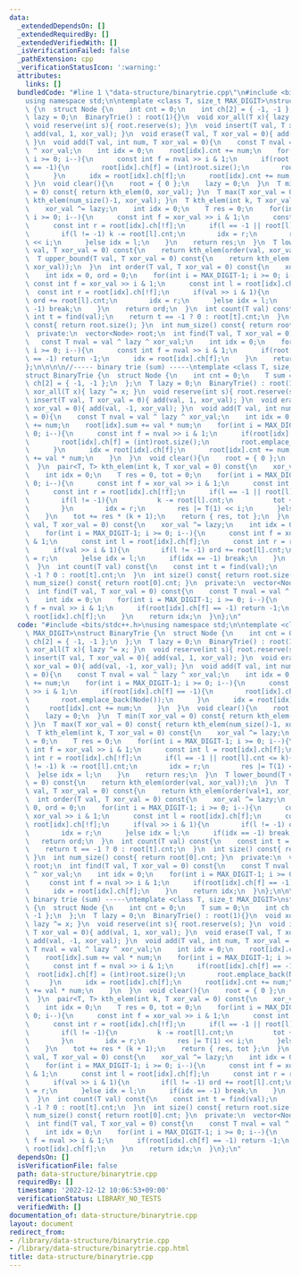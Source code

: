 ```yaml
---
data:
  _extendedDependsOn: []
  _extendedRequiredBy: []
  _extendedVerifiedWith: []
  _isVerificationFailed: false
  _pathExtension: cpp
  _verificationStatusIcon: ':warning:'
  attributes:
    links: []
  bundledCode: "#line 1 \"data-structure/binarytrie.cpp\"\n#include <bits/stdc++.h>\n\
    using namespace std;\n\ntemplate <class T, size_t MAX_DIGIT>\nstruct BinaryTrie\
    \ {\n  struct Node {\n    int cnt = 0;\n    int ch[2] = { -1, -1 };\n  };\n  T\
    \ lazy = 0;\n  BinaryTrie() : root(1){}\n  void xor_all(T x){ lazy ^= x; }\n \
    \ void reserve(int s){ root.reserve(s); }\n  void insert(T val, T xor_val = 0){\
    \ add(val, 1, xor_val); }\n  void erase(T val, T xor_val = 0){ add(val, -1, xor_val);\
    \ }\n  void add(T val, int num, T xor_val = 0){\n    const T nval = val ^ lazy\
    \ ^ xor_val;\n    int idx = 0;\n    root[idx].cnt += num;\n    for(int i = MAX_DIGIT-1;\
    \ i >= 0; i--){\n      const int f = nval >> i & 1;\n      if(root[idx].ch[f]\
    \ == -1){\n        root[idx].ch[f] = (int)root.size();\n        root.emplace_back(Node());\n\
    \      }\n      idx = root[idx].ch[f];\n      root[idx].cnt += num;\n    }\n \
    \ }\n  void clear(){\n    root = { 0 };\n    lazy = 0;\n  }\n  T min(T xor_val\
    \ = 0) const{ return kth_elem(0, xor_val); }\n  T max(T xor_val = 0) const{ return\
    \ kth_elem(num_size()-1, xor_val); }\n  T kth_elem(int k, T xor_val = 0) const{\n\
    \    xor_val ^= lazy;\n    int idx = 0;\n    T res = 0;\n    for(int i = MAX_DIGIT-1;\
    \ i >= 0; i--){\n      const int f = xor_val >> i & 1;\n      const int l = root[idx].ch[f];\n\
    \      const int r = root[idx].ch[!f];\n      if(l == -1 || root[l].cnt <= k){\n\
    \        if(l != -1) k -= root[l].cnt;\n        idx = r;\n        res |= T(1)\
    \ << i;\n      }else idx = l;\n    }\n    return res;\n  }\n  T lower_bound(T\
    \ val, T xor_val = 0) const{\n    return kth_elem(order(val, xor_val));\n  }\n\
    \  T upper_bound(T val, T xor_val = 0) const{\n    return kth_elem(order(val+1,\
    \ xor_val));\n  }\n  int order(T val, T xor_val = 0) const{\n    xor_val ^= lazy;\n\
    \    int idx = 0, ord = 0;\n    for(int i = MAX_DIGIT-1; i >= 0; i--){\n     \
    \ const int f = xor_val >> i & 1;\n      const int l = root[idx].ch[f];\n    \
    \  const int r = root[idx].ch[!f];\n      if(val >> i & 1){\n        if(l != -1)\
    \ ord += root[l].cnt;\n        idx = r;\n      }else idx = l;\n      if(idx ==\
    \ -1) break;\n    }\n    return ord;\n  }\n  int count(T val) const{\n    const\
    \ int t = find(val);\n    return t == -1 ? 0 : root[t].cnt;\n  }\n  int size()\
    \ const{ return root.size(); }\n  int num_size() const{ return root[0].cnt; }\n\
    \  private:\n  vector<Node> root;\n  int find(T val, T xor_val = 0) const{\n \
    \   const T nval = val ^ lazy ^ xor_val;\n    int idx = 0;\n    for(int i = MAX_DIGIT-1;\
    \ i >= 0; i--){\n      const int f = nval >> i & 1;\n      if(root[idx].ch[f]\
    \ == -1) return -1;\n      idx = root[idx].ch[f];\n    }\n    return idx;\n  }\n\
    };\n\n\n\n//----- binary trie (sum) -----\ntemplate <class T, size_t MAX_DIGIT>\n\
    struct BinaryTrie {\n  struct Node {\n    int cnt = 0;\n    T sum = 0;\n    int\
    \ ch[2] = { -1, -1 };\n  };\n  T lazy = 0;\n  BinaryTrie() : root(1){}\n  void\
    \ xor_all(T x){ lazy ^= x; }\n  void reserve(int s){ root.reserve(s); }\n  void\
    \ insert(T val, T xor_val = 0){ add(val, 1, xor_val); }\n  void erase(T val, T\
    \ xor_val = 0){ add(val, -1, xor_val); }\n  void add(T val, int num, T xor_val\
    \ = 0){\n    const T nval = val ^ lazy ^ xor_val;\n    int idx = 0;\n    root[idx].cnt\
    \ += num;\n    root[idx].sum += val * num;\n    for(int i = MAX_DIGIT-1; i >=\
    \ 0; i--){\n      const int f = nval >> i & 1;\n      if(root[idx].ch[f] == -1){\n\
    \        root[idx].ch[f] = (int)root.size();\n        root.emplace_back(Node());\n\
    \      }\n      idx = root[idx].ch[f];\n      root[idx].cnt += num;\n      root[idx].sum\
    \ += val * num;\n    }\n  }\n  void clear(){\n    root = { 0 };\n    lazy = 0;\n\
    \  }\n  pair<T, T> kth_elem(int k, T xor_val = 0) const{\n    xor_val ^= lazy;\n\
    \    int idx = 0;\n    T res = 0, tot = 0;\n    for(int i = MAX_DIGIT-1; i >=\
    \ 0; i--){\n      const int f = xor_val >> i & 1;\n      const int l = root[idx].ch[f];\n\
    \      const int r = root[idx].ch[!f];\n      if(l == -1 || root[l].cnt <= k){\n\
    \        if(l != -1){\n          k -= root[l].cnt;\n          tot += root[l].sum;\n\
    \        }\n        idx = r;\n        res |= T(1) << i;\n      }else idx = l;\n\
    \    }\n    tot += res * (k + 1);\n    return { res, tot };\n  }\n  int order(T\
    \ val, T xor_val = 0) const{\n    xor_val ^= lazy;\n    int idx = 0, ord = 0;\n\
    \    for(int i = MAX_DIGIT-1; i >= 0; i--){\n      const int f = xor_val >> i\
    \ & 1;\n      const int l = root[idx].ch[f];\n      const int r = root[idx].ch[!f];\n\
    \      if(val >> i & 1){\n        if(l != -1) ord += root[l].cnt;\n        idx\
    \ = r;\n      }else idx = l;\n      if(idx == -1) break;\n    }\n    return ord;\n\
    \  }\n  int count(T val) const{\n    const int t = find(val);\n    return t ==\
    \ -1 ? 0 : root[t].cnt;\n  }\n  int size() const{ return root.size(); }\n  int\
    \ num_size() const{ return root[0].cnt; }\n  private:\n  vector<Node> root;\n\
    \  int find(T val, T xor_val = 0) const{\n    const T nval = val ^ lazy ^ xor_val;\n\
    \    int idx = 0;\n    for(int i = MAX_DIGIT-1; i >= 0; i--){\n      const int\
    \ f = nval >> i & 1;\n      if(root[idx].ch[f] == -1) return -1;\n      idx =\
    \ root[idx].ch[f];\n    }\n    return idx;\n  }\n};\n"
  code: "#include <bits/stdc++.h>\nusing namespace std;\n\ntemplate <class T, size_t\
    \ MAX_DIGIT>\nstruct BinaryTrie {\n  struct Node {\n    int cnt = 0;\n    int\
    \ ch[2] = { -1, -1 };\n  };\n  T lazy = 0;\n  BinaryTrie() : root(1){}\n  void\
    \ xor_all(T x){ lazy ^= x; }\n  void reserve(int s){ root.reserve(s); }\n  void\
    \ insert(T val, T xor_val = 0){ add(val, 1, xor_val); }\n  void erase(T val, T\
    \ xor_val = 0){ add(val, -1, xor_val); }\n  void add(T val, int num, T xor_val\
    \ = 0){\n    const T nval = val ^ lazy ^ xor_val;\n    int idx = 0;\n    root[idx].cnt\
    \ += num;\n    for(int i = MAX_DIGIT-1; i >= 0; i--){\n      const int f = nval\
    \ >> i & 1;\n      if(root[idx].ch[f] == -1){\n        root[idx].ch[f] = (int)root.size();\n\
    \        root.emplace_back(Node());\n      }\n      idx = root[idx].ch[f];\n \
    \     root[idx].cnt += num;\n    }\n  }\n  void clear(){\n    root = { 0 };\n\
    \    lazy = 0;\n  }\n  T min(T xor_val = 0) const{ return kth_elem(0, xor_val);\
    \ }\n  T max(T xor_val = 0) const{ return kth_elem(num_size()-1, xor_val); }\n\
    \  T kth_elem(int k, T xor_val = 0) const{\n    xor_val ^= lazy;\n    int idx\
    \ = 0;\n    T res = 0;\n    for(int i = MAX_DIGIT-1; i >= 0; i--){\n      const\
    \ int f = xor_val >> i & 1;\n      const int l = root[idx].ch[f];\n      const\
    \ int r = root[idx].ch[!f];\n      if(l == -1 || root[l].cnt <= k){\n        if(l\
    \ != -1) k -= root[l].cnt;\n        idx = r;\n        res |= T(1) << i;\n    \
    \  }else idx = l;\n    }\n    return res;\n  }\n  T lower_bound(T val, T xor_val\
    \ = 0) const{\n    return kth_elem(order(val, xor_val));\n  }\n  T upper_bound(T\
    \ val, T xor_val = 0) const{\n    return kth_elem(order(val+1, xor_val));\n  }\n\
    \  int order(T val, T xor_val = 0) const{\n    xor_val ^= lazy;\n    int idx =\
    \ 0, ord = 0;\n    for(int i = MAX_DIGIT-1; i >= 0; i--){\n      const int f =\
    \ xor_val >> i & 1;\n      const int l = root[idx].ch[f];\n      const int r =\
    \ root[idx].ch[!f];\n      if(val >> i & 1){\n        if(l != -1) ord += root[l].cnt;\n\
    \        idx = r;\n      }else idx = l;\n      if(idx == -1) break;\n    }\n \
    \   return ord;\n  }\n  int count(T val) const{\n    const int t = find(val);\n\
    \    return t == -1 ? 0 : root[t].cnt;\n  }\n  int size() const{ return root.size();\
    \ }\n  int num_size() const{ return root[0].cnt; }\n  private:\n  vector<Node>\
    \ root;\n  int find(T val, T xor_val = 0) const{\n    const T nval = val ^ lazy\
    \ ^ xor_val;\n    int idx = 0;\n    for(int i = MAX_DIGIT-1; i >= 0; i--){\n \
    \     const int f = nval >> i & 1;\n      if(root[idx].ch[f] == -1) return -1;\n\
    \      idx = root[idx].ch[f];\n    }\n    return idx;\n  }\n};\n\n\n\n//-----\
    \ binary trie (sum) -----\ntemplate <class T, size_t MAX_DIGIT>\nstruct BinaryTrie\
    \ {\n  struct Node {\n    int cnt = 0;\n    T sum = 0;\n    int ch[2] = { -1,\
    \ -1 };\n  };\n  T lazy = 0;\n  BinaryTrie() : root(1){}\n  void xor_all(T x){\
    \ lazy ^= x; }\n  void reserve(int s){ root.reserve(s); }\n  void insert(T val,\
    \ T xor_val = 0){ add(val, 1, xor_val); }\n  void erase(T val, T xor_val = 0){\
    \ add(val, -1, xor_val); }\n  void add(T val, int num, T xor_val = 0){\n    const\
    \ T nval = val ^ lazy ^ xor_val;\n    int idx = 0;\n    root[idx].cnt += num;\n\
    \    root[idx].sum += val * num;\n    for(int i = MAX_DIGIT-1; i >= 0; i--){\n\
    \      const int f = nval >> i & 1;\n      if(root[idx].ch[f] == -1){\n      \
    \  root[idx].ch[f] = (int)root.size();\n        root.emplace_back(Node());\n \
    \     }\n      idx = root[idx].ch[f];\n      root[idx].cnt += num;\n      root[idx].sum\
    \ += val * num;\n    }\n  }\n  void clear(){\n    root = { 0 };\n    lazy = 0;\n\
    \  }\n  pair<T, T> kth_elem(int k, T xor_val = 0) const{\n    xor_val ^= lazy;\n\
    \    int idx = 0;\n    T res = 0, tot = 0;\n    for(int i = MAX_DIGIT-1; i >=\
    \ 0; i--){\n      const int f = xor_val >> i & 1;\n      const int l = root[idx].ch[f];\n\
    \      const int r = root[idx].ch[!f];\n      if(l == -1 || root[l].cnt <= k){\n\
    \        if(l != -1){\n          k -= root[l].cnt;\n          tot += root[l].sum;\n\
    \        }\n        idx = r;\n        res |= T(1) << i;\n      }else idx = l;\n\
    \    }\n    tot += res * (k + 1);\n    return { res, tot };\n  }\n  int order(T\
    \ val, T xor_val = 0) const{\n    xor_val ^= lazy;\n    int idx = 0, ord = 0;\n\
    \    for(int i = MAX_DIGIT-1; i >= 0; i--){\n      const int f = xor_val >> i\
    \ & 1;\n      const int l = root[idx].ch[f];\n      const int r = root[idx].ch[!f];\n\
    \      if(val >> i & 1){\n        if(l != -1) ord += root[l].cnt;\n        idx\
    \ = r;\n      }else idx = l;\n      if(idx == -1) break;\n    }\n    return ord;\n\
    \  }\n  int count(T val) const{\n    const int t = find(val);\n    return t ==\
    \ -1 ? 0 : root[t].cnt;\n  }\n  int size() const{ return root.size(); }\n  int\
    \ num_size() const{ return root[0].cnt; }\n  private:\n  vector<Node> root;\n\
    \  int find(T val, T xor_val = 0) const{\n    const T nval = val ^ lazy ^ xor_val;\n\
    \    int idx = 0;\n    for(int i = MAX_DIGIT-1; i >= 0; i--){\n      const int\
    \ f = nval >> i & 1;\n      if(root[idx].ch[f] == -1) return -1;\n      idx =\
    \ root[idx].ch[f];\n    }\n    return idx;\n  }\n};\n"
  dependsOn: []
  isVerificationFile: false
  path: data-structure/binarytrie.cpp
  requiredBy: []
  timestamp: '2022-12-12 10:06:53+09:00'
  verificationStatus: LIBRARY_NO_TESTS
  verifiedWith: []
documentation_of: data-structure/binarytrie.cpp
layout: document
redirect_from:
- /library/data-structure/binarytrie.cpp
- /library/data-structure/binarytrie.cpp.html
title: data-structure/binarytrie.cpp
---
```


